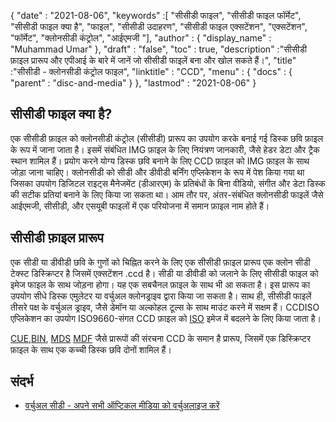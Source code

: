 {
  "date" : "2021-08-06",
  "keywords" :[ "सीसीडी फाइल", "सीसीडी फाइल फॉर्मेट", "सीसीडी फाइल क्या है", "फाइल", "सीसीडी उदाहरण", "सीसीडी फाइल एक्सटेंशन", "एक्सटेंशन", "फॉर्मेट", "क्लोनसीडी कंट्रोल", "आईएमजी "],
  "author" : {
    "display_name" : "Muhammad Umar"
},
  "draft" : "false",
   "toc" : true,
  "description" :"सीसीडी फ़ाइल प्रारूप और एपीआई के बारे में जानें जो सीसीडी फाइलें बना और खोल सकते हैं।",
  "title" :"सीसीडी - क्लोनसीडी कंट्रोल फाइल",
  "linktitle" : "CCD",
  "menu" : {
    "docs" : {
      "parent" : "disc-and-media"
}
},
  "lastmod" : "2021-08-06"
}

## सीसीडी फाइल क्या है?

एक सीसीडी फ़ाइल को क्लोनसीडी कंट्रोल (सीसीडी) प्रारूप का उपयोग करके बनाई गई डिस्क छवि फ़ाइल के रूप में जाना जाता है। इसमें संबंधित IMG फ़ाइल के लिए नियंत्रण जानकारी, जैसे हेडर डेटा और ट्रैक स्थान शामिल हैं। प्रयोग करने योग्य डिस्क छवि बनाने के लिए CCD फ़ाइल को IMG फ़ाइल के साथ जोड़ा जाना चाहिए। क्लोनसीडी को सीडी और डीवीडी बर्निंग एप्लिकेशन के रूप में पेश किया गया था जिसका उपयोग डिजिटल राइट्स मैनेजमेंट (डीआरएम) के प्रतिबंधों के बिना वीडियो, संगीत और डेटा डिस्क की सटीक प्रतियां बनाने के लिए किया जा सकता था। आम तौर पर, अंतर-संबंधित क्लोनसीडी फाइलें जैसे आईएमजी, सीसीडी, और एसयूबी फाइलों में एक परियोजना में समान फ़ाइल नाम होते हैं।

## सीसीडी फ़ाइल प्रारूप

एक सीडी या डीवीडी छवि के गुणों को चिह्नित करने के लिए एक सीसीडी फ़ाइल प्रारूप एक क्लोन सीडी टेक्स्ट डिस्क्रिप्टर है जिसमें एक्सटेंशन .ccd है। सीडी या डीवीडी को जलाने के लिए सीसीडी फाइल को इमेज फाइल के साथ जोड़ना होगा। यह एक सबचैनल फ़ाइल के साथ भी आ सकता है। इस प्रारूप का उपयोग सीधे डिस्क एमुलेटर या वर्चुअल क्लोनड्राइव द्वारा किया जा सकता है। साथ ही, सीसीडी फाइलें तीसरे पक्ष के वर्चुअल ड्राइव, जैसे डेमॉन या अल्कोहल टूल्स के साथ माउंट करने में सक्षम हैं। CCDISO एप्लिकेशन का उपयोग ISO9660-संगत CCD फ़ाइल को [ISO](/hi/compression/iso/) इमेज में बदलने के लिए किया जाता है।

[CUE](/hi/disc-and-media/cue/),[BIN](/hi/disc-and-media/bin/), [MDS]() [MDF]() जैसे प्रारूपों की संरचना CCD के समान है प्रारूप, जिसमें एक डिस्क्रिप्टर फ़ाइल के साथ एक कच्ची डिस्क छवि दोनों शामिल हैं।

## संदर्भ

* [वर्चुअल सीडी - अपने सभी ऑप्टिकल मीडिया को वर्चुअलाइज करें](https://www.virtualcd-online.com/)


